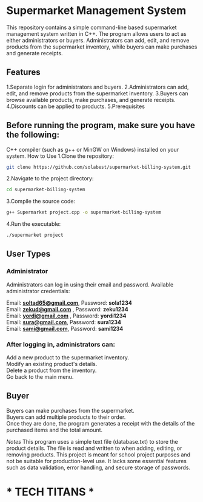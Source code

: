 # Supermarket Management System
  This repository contains a simple command-line based supermarket management system written in C++. The program allows users to act as either administrators or buyers. Administrators can add, edit, and remove products from the supermarket inventory, while buyers can make purchases and generate receipts.

 ## Features
1.Separate login for administrators and buyers.
2.Administrators can add, edit, and remove products from the supermarket inventory.
3.Buyers can browse available products, make purchases, and generate receipts.
4.Discounts can be applied to products.
5.Prerequisites

## Before running the program, make sure you have the following:

C++ compiler (such as g++ or MinGW on Windows) installed on your system.
How to Use
1.Clone the repository:
``` bash
git clone https://github.com/solabest/supermarket-billing-system.git
``` 
2.Navigate to the project directory:
``` bash
cd supermarket-billing-system
``` 
3.Compile the source code:
``` bash
g++ Supermarket project.cpp -o supermarket-billing-system
``` 
4.Run the executable:
``` bash
./supermarket project
```
## User Types
### Administrator
Administrators can log in using their email and password.
Available administrator credentials:

Email: **soltad65@gmail.com**, Password: **sola1234**  
Email: **zekud@gmail.com** , Password: **zeku1234**  
Email: **yordi@gmail.com** , Password: **yordi1234**  
Email: **sura@gmail.com**, Password: **sura1234**  
Email: **sami@gmail.com**, Password: **sami1234**  

### After logging in, administrators can:

Add a new product to the supermarket inventory.  
Modify an existing product's details.  
Delete a product from the inventory.  
Go back to the main menu.  
## Buyer  
Buyers can make purchases from the supermarket.  
Buyers can add multiple products to their order.  
Once they are done, the program generates a receipt with the details of the purchased items and the total amount.  

*Notes*
  This program uses a simple text file (database.txt) to store the product details. The file is read and written to when adding, editing, or removing products.
This project is meant for school project purposes and not be suitable for production-level use. It lacks some essential features such as data validation, error handling, and secure storage of passwords.


 # * TECH TITANS * 
